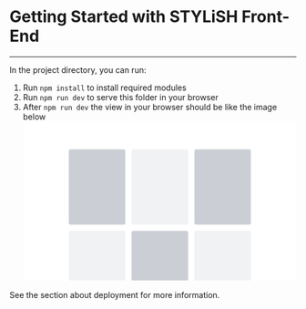 # Getting Started with STYLiSH Front-End

---

In the project directory, you can run:

1. Run `npm install` to install required modules
2. Run `npm run dev` to serve this folder in your browser
3. After `npm run dev` the view in your browser should be like the image below
   ![tailwind-setup-demo](./src/assets/demo_01.png)

See the section about deployment for more information.
